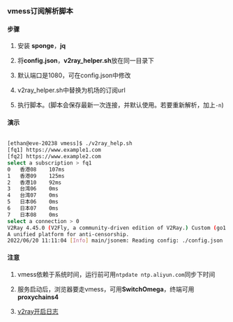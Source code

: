 ### vmess订阅解析脚本

#### 步骤

1. 安装 **sponge**，**jq**

2. 将**config.json**，**v2ray_helper.sh**放在同一目录下

3. 默认端口是1080，可在config.json中修改

4. v2ray_helper.sh中替换为机场的订阅url

5. 执行脚本。(脚本会保存最新一次连接，并默认使用。若要重新解析，加上`-n`)

#### 演示

```bash

[ethan@eve-20238 vmess]$ ./v2ray_help.sh 
[fq1] https://www.example1.com
[fq2] https://www.example2.com
select a subscription > fq1
0	香港08	107ms
1	香港09	125ms
2	香港10	92ms
3	台湾06	0ms
4	台湾07	0ms
5	日本06	0ms
6	日本07	0ms
7	日本08	0ms
select a connection > 0
V2Ray 4.45.0 (V2Fly, a community-driven edition of V2Ray.) Custom (go1.18.1 linux/amd64)
A unified platform for anti-censorship.
2022/06/20 11:11:04 [Info] main/jsonem: Reading config: ./config.json

```

#### 注意

1. vmess依赖于系统时间，运行前可用`ntpdate ntp.aliyun.com`同步下时间

2. 服务启动后，浏览器要走vmess，可用**SwitchOmega**，终端可用**proxychains4**

3. [v2ray开启日志](https://toutyrater.github.io/basic/log.html)
